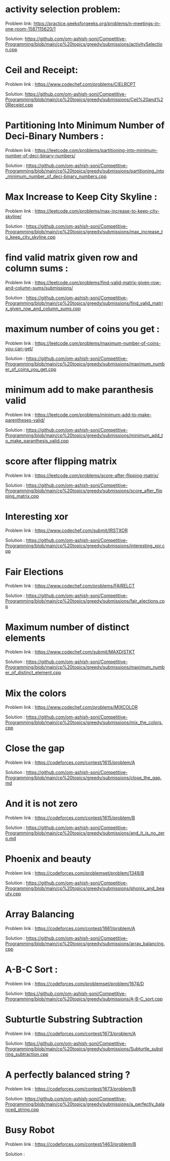 # activity selection problem: 

  Problem link: https://practice.geeksforgeeks.org/problems/n-meetings-in-one-room-1587115620/1
  
  Solution: https://github.com/om-ashish-soni/Competitive-Programming/blob/main/cp%20topics/greedy/submissions/activitySelection.cpp
  
# Ceil and Receipt: 
  Problem link : https://www.codechef.com/problems/CIELRCPT
  
  Solution: https://github.com/om-ashish-soni/Competitive-Programming/blob/main/cp%20topics/greedy/submissions/Ceil%20and%20Receipt.cpp

# Partitioning Into Minimum Number of Deci-Binary Numbers :
  Problem link : https://leetcode.com/problems/partitioning-into-minimum-number-of-deci-binary-numbers/
  
  Solution : https://github.com/om-ashish-soni/Competitive-Programming/blob/main/cp%20topics/greedy/submissions/partitioning_into_minimum_number_of_deci-binary_numbers.cpp
  
# Max Increase to Keep City Skyline :
  Problem link : https://leetcode.com/problems/max-increase-to-keep-city-skyline/
  
  Solution : https://github.com/om-ashish-soni/Competitive-Programming/blob/main/cp%20topics/greedy/submissions/max_increase_to_keep_city_skyline.cpp
  
# find valid matrix given row and column sums : 
  Problem link : https://leetcode.com/problems/find-valid-matrix-given-row-and-column-sums/submissions/
  
  Solution : https://github.com/om-ashish-soni/Competitive-Programming/blob/main/cp%20topics/greedy/submissions/find_valid_matrix_given_row_and_column_sums.cpp
  
# maximum number of coins you get : 
  Problem link : https://leetcode.com/problems/maximum-number-of-coins-you-can-get/
  
  Solution : https://github.com/om-ashish-soni/Competitive-Programming/blob/main/cp%20topics/greedy/submissions/maximum_number_of_coins_you_get.cpp

# minimum add to make paranthesis valid 
  Problem link : https://leetcode.com/problems/minimum-add-to-make-parentheses-valid/
  
  Solution : https://github.com/om-ashish-soni/Competitive-Programming/blob/main/cp%20topics/greedy/submissions/minimum_add_to_make_paranthesis_valid.cpp
  
# score after flipping matrix 
  Problem link : https://leetcode.com/problems/score-after-flipping-matrix/
  
  Solution : https://github.com/om-ashish-soni/Competitive-Programming/blob/main/cp%20topics/greedy/submissions/score_after_flipping_matrix.cpp

# Interesting xor
  Problem link : https://www.codechef.com/submit/IRSTXOR
  
  Solution : https://github.com/om-ashish-soni/Competitive-Programming/blob/main/cp%20topics/greedy/submissions/interesting_xor.cpp
  
# Fair Elections 
  Problem link : https://www.codechef.com/problems/FAIRELCT
  
  Solution : https://github.com/om-ashish-soni/Competitive-Programming/blob/main/cp%20topics/greedy/submissions/fair_elections.cpp

# Maximum number of distinct elements
  Problem link : https://www.codechef.com/submit/MAXDISTKT
  
  Solution : https://github.com/om-ashish-soni/Competitive-Programming/blob/main/cp%20topics/greedy/submissions/maximum_number_of_distinct_element.cpp
  
# Mix the colors
  Problem link : https://www.codechef.com/problems/MIXCOLOR
  
  Solution : https://github.com/om-ashish-soni/Competitive-Programming/blob/main/cp%20topics/greedy/submissions/mix_the_colors.cpp
  
# Close the gap
  Problem link : https://codeforces.com/contest/1615/problem/A
  
  Solution : https://github.com/om-ashish-soni/Competitive-Programming/blob/main/cp%20topics/greedy/submissions/close_the_gap.md
  
# And it is not zero 
Problem link : https://codeforces.com/contest/1615/problem/B

Solution : https://github.com/om-ashish-soni/Competitive-Programming/blob/main/cp%20topics/greedy/submissions/and_it_is_no_zero.md

# Phoenix and beauty 
  Problem link : https://codeforces.com/problemset/problem/1348/B
  
  Solution : https://github.com/om-ashish-soni/Competitive-Programming/blob/main/cp%20topics/greedy/submissions/phonix_and_beauty.cpp
  
# Array Balancing
  Problem link : https://codeforces.com/contest/1661/problem/A
  
  Solution : https://github.com/om-ashish-soni/Competitive-Programming/blob/main/cp%20topics/greedy/submissions/array_balancing.cpp

# A-B-C Sort : 
  Problem link : https://codeforces.com/problemset/problem/1674/D
  
  Solution: https://github.com/om-ashish-soni/Competitive-Programming/blob/main/cp%20topics/greedy/submissions/A-B-C_sort.cpp
  
# Subturtle Substring Subtraction 
  Problem link : https://codeforces.com/contest/1673/problem/A
  
  Solution: https://github.com/om-ashish-soni/Competitive-Programming/blob/main/cp%20topics/greedy/submissions/Subturtle_substring_subtraction.cpp

# A perfectly balanced string ?
  Problem link : https://codeforces.com/contest/1673/problem/B
  
  Solution: https://github.com/om-ashish-soni/Competitive-Programming/blob/main/cp%20topics/greedy/submissions/a_perfectly_balanced_string.cpp
  
# Busy Robot 
  Problem link : https://codeforces.com/contest/1463/problem/B
  
  Solution : 
